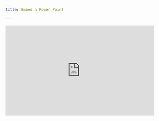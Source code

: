```yaml
---
title: Embed a Power Point

---
```




<!-- 
[My Power Point](https://onedrive.live.com/edit.aspx?resid=B16B51D1F70656AA!72448&cid=b16b51d1f70656aa&CT=1736194665593&OR=ItemsView) -->

<iframe src="https://onedrive.live.com/embed?resid=B16B51D1F70656AA%2172448&amp;authkey=%21AEBaaUG2kDJMkwA&amp;em=2&amp;wdAr=1.7777777777777777" width="476px" height="288px" frameborder="0">This is an embedded <a target="_blank" href="https://office.com">Microsoft Office</a> presentation, powered by <a target="_blank" href="https://office.com/webapps">Office</a>.</iframe>
